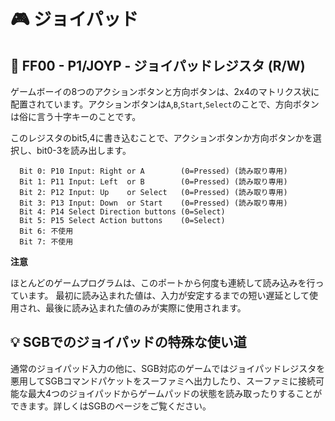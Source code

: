 # 🎮 ジョイパッド

## 🧮 FF00 - P1/JOYP - ジョイパッドレジスタ (R/W)

ゲームボーイの8つのアクションボタンと方向ボタンは、2x4のマトリクス状に配置されています。アクションボタンは`A`,`B`,`Start`,`Select`のことで、方向ボタンは俗に言う十字キーのことです。

このレジスタのbit5,4に書き込むことで、アクションボタンか方向ボタンかを選択し、bit0-3を読み出します。

```
  Bit 0: P10 Input: Right or A        (0=Pressed) (読み取り専用)
  Bit 1: P11 Input: Left  or B        (0=Pressed) (読み取り専用)
  Bit 2: P12 Input: Up    or Select   (0=Pressed) (読み取り専用)
  Bit 3: P13 Input: Down  or Start    (0=Pressed) (読み取り専用)
  Bit 4: P14 Select Direction buttons (0=Select)
  Bit 5: P15 Select Action buttons    (0=Select)
  Bit 6: 不使用
  Bit 7: 不使用
```

**注意**

ほとんどのゲームプログラムは、このポートから何度も連続して読み込みを行っています。
最初に読み込まれた値は、入力が安定するまでの短い遅延として使用され、最後に読み込まれた値のみが実際に使用されます。

## 💡 SGBでのジョイパッドの特殊な使い道

通常のジョイパッド入力の他に、SGB対応のゲームではジョイパッドレジスタを悪用してSGBコマンドパケットをスーファミへ出力したり、スーファミに接続可能な最大4つのジョイパッドからゲームパッドの状態を読み取ったりすることができます。詳しくはSGBのページをご覧ください。
